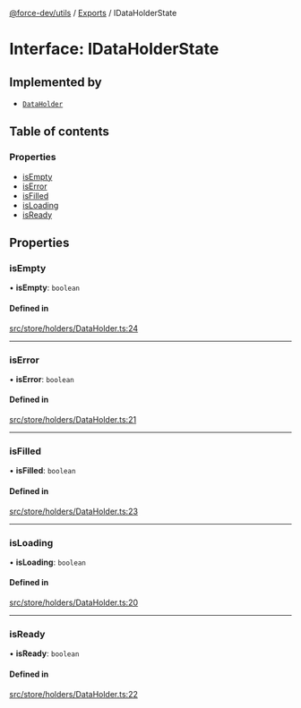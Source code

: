 [@force-dev/utils](../README.md) / [Exports](../modules.md) / IDataHolderState

# Interface: IDataHolderState

## Implemented by

- [`DataHolder`](../classes/DataHolder.md)

## Table of contents

### Properties

- [isEmpty](IDataHolderState.md#isempty)
- [isError](IDataHolderState.md#iserror)
- [isFilled](IDataHolderState.md#isfilled)
- [isLoading](IDataHolderState.md#isloading)
- [isReady](IDataHolderState.md#isready)

## Properties

### isEmpty

• **isEmpty**: `boolean`

#### Defined in

[src/store/holders/DataHolder.ts:24](https://github.com/epifanovmd/utils/blob/fdca100/src/store/holders/DataHolder.ts#L24)

___

### isError

• **isError**: `boolean`

#### Defined in

[src/store/holders/DataHolder.ts:21](https://github.com/epifanovmd/utils/blob/fdca100/src/store/holders/DataHolder.ts#L21)

___

### isFilled

• **isFilled**: `boolean`

#### Defined in

[src/store/holders/DataHolder.ts:23](https://github.com/epifanovmd/utils/blob/fdca100/src/store/holders/DataHolder.ts#L23)

___

### isLoading

• **isLoading**: `boolean`

#### Defined in

[src/store/holders/DataHolder.ts:20](https://github.com/epifanovmd/utils/blob/fdca100/src/store/holders/DataHolder.ts#L20)

___

### isReady

• **isReady**: `boolean`

#### Defined in

[src/store/holders/DataHolder.ts:22](https://github.com/epifanovmd/utils/blob/fdca100/src/store/holders/DataHolder.ts#L22)

